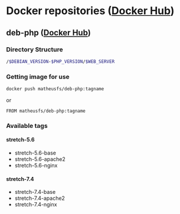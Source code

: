 # Docker repositories ([Docker Hub](https://hub.docker.com/u/matheusfs))

## deb-php ([Docker Hub](https://hub.docker.com/r/matheusfs/deb-php))
### Directory Structure
```bash
/$DEBIAN_VERSION-$PHP_VERSION/$WEB_SERVER
```
### Getting image for use
```bash
docker push matheusfs/deb-php:tagname
```
or
```docker
FROM matheusfs/deb-php:tagname
```

### Available tags
#### stretch-5.6
- stretch-5.6-base
- stretch-5.6-apache2
- stretch-5.6-nginx
#### stretch-7.4
- stretch-7.4-base
- stretch-7.4-apache2
- stretch-7.4-nginx
